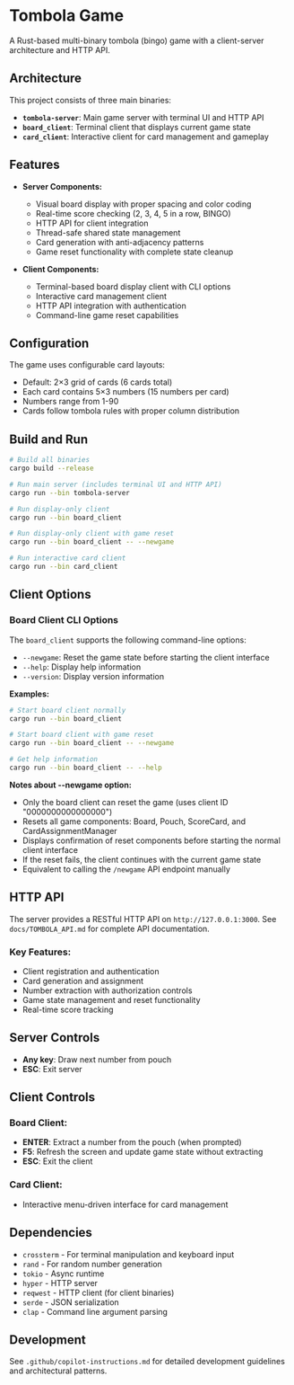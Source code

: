 # Tombola Game

A Rust-based multi-binary tombola (bingo) game with a client-server architecture and HTTP API.

## Architecture

This project consists of three main binaries:

- **`tombola-server`**: Main game server with terminal UI and HTTP API
- **`board_client`**: Terminal client that displays current game state  
- **`card_client`**: Interactive client for card management and gameplay

## Features

- **Server Components:**
  - Visual board display with proper spacing and color coding
  - Real-time score checking (2, 3, 4, 5 in a row, BINGO)
  - HTTP API for client integration
  - Thread-safe shared state management
  - Card generation with anti-adjacency patterns
  - Game reset functionality with complete state cleanup

- **Client Components:**
  - Terminal-based board display client with CLI options
  - Interactive card management client
  - HTTP API integration with authentication
  - Command-line game reset capabilities

## Configuration

The game uses configurable card layouts:
- Default: 2×3 grid of cards (6 cards total)
- Each card contains 5×3 numbers (15 numbers per card)
- Numbers range from 1-90
- Cards follow tombola rules with proper column distribution

## Build and Run

```bash
# Build all binaries
cargo build --release

# Run main server (includes terminal UI and HTTP API)
cargo run --bin tombola-server

# Run display-only client
cargo run --bin board_client

# Run display-only client with game reset
cargo run --bin board_client -- --newgame

# Run interactive card client  
cargo run --bin card_client
```

## Client Options

### Board Client CLI Options

The `board_client` supports the following command-line options:

- `--newgame`: Reset the game state before starting the client interface
- `--help`: Display help information
- `--version`: Display version information

**Examples:**
```bash
# Start board client normally
cargo run --bin board_client

# Start board client with game reset
cargo run --bin board_client -- --newgame

# Get help information
cargo run --bin board_client -- --help
```

**Notes about --newgame option:**
- Only the board client can reset the game (uses client ID "0000000000000000")
- Resets all game components: Board, Pouch, ScoreCard, and CardAssignmentManager
- Displays confirmation of reset components before starting the normal client interface
- If the reset fails, the client continues with the current game state
- Equivalent to calling the `/newgame` API endpoint manually

## HTTP API

The server provides a RESTful HTTP API on `http://127.0.0.1:3000`. See `docs/TOMBOLA_API.md` for complete API documentation.

### Key Features:
- Client registration and authentication
- Card generation and assignment
- Number extraction with authorization controls
- Game state management and reset functionality
- Real-time score tracking

## Server Controls

- **Any key**: Draw next number from pouch
- **ESC**: Exit server

## Client Controls

### Board Client:
- **ENTER**: Extract a number from the pouch (when prompted)
- **F5**: Refresh the screen and update game state without extracting
- **ESC**: Exit the client

### Card Client:
- Interactive menu-driven interface for card management

## Dependencies

- `crossterm` - For terminal manipulation and keyboard input
- `rand` - For random number generation
- `tokio` - Async runtime
- `hyper` - HTTP server
- `reqwest` - HTTP client (for client binaries)
- `serde` - JSON serialization
- `clap` - Command line argument parsing

## Development

See `.github/copilot-instructions.md` for detailed development guidelines and architectural patterns.